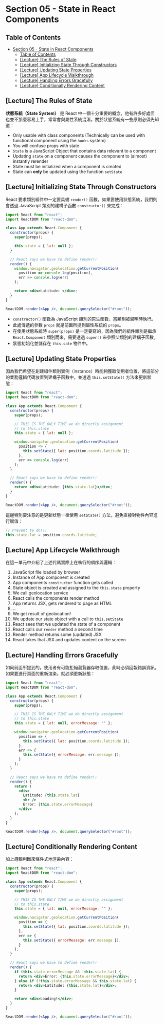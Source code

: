 # Section 05 - State in React Components

## Table of Contents

- [Section 05 - State in React Components](#section-05---state-in-react-components)
  - [Table of Contents](#table-of-contents)
  - [[Lecture] The Rules of State](#lecture-the-rules-of-state)
  - [[Lecture] Initializing State Through Constructors](#lecture-initializing-state-through-constructors)
  - [[Lecture] Updating State Properties](#lecture-updating-state-properties)
  - [[Lecture] App Lifecycle Walkthrough](#lecture-app-lifecycle-walkthrough)
  - [[Lecture] Handling Errors Gracefully](#lecture-handling-errors-gracefully)
  - [[Lecture] Conditionally Rendering Content](#lecture-conditionally-rendering-content)

## [Lecture] The Rules of State

**狀態系統（State System）** 是 React 中一個十分重要的概念，他有許多好處但也並不那麼容易上手，常常會與屬性系統混淆，關於狀態系統有一些原則必須先知道：

- Only usable with class components (Technically can be used with functional component using the `hooks` system)
- You will confuse props with state
- `State` is a JavaScript Object that contains data relevant to a component
- Updating `state` on a component causes the component to (almost) instantly rerender
- State must be initialized when a component is created
- State can **only** be updated using the function `setState`

## [Lecture] Initializing State Through Constructors

React 要求類別組件中一定要具備 `render()` 函數，如果要使用狀態系統，我們則會透過 JavaScript 類別的建構子函數 `constructor()` 來完成：

```jsx
import React from "react";
import ReactDOM from "react-dom";

class App extends React.Component {
  constructor(props) {
    super(props);

    this.state = { lat: null };
  }

  // React says we have to define render!!
  render() {
    window.navigator.geolocation.getCurrentPosition(
      position => console.log(position),
      err => console.log(err)
    );

    return <div>Latitude: </div>;
  }
}

ReactDOM.render(<App />, document.querySelector("#root"));
```

- `constructor()` 函數為 JavaScript 類別的原生函數，當類別被聲明時執行。
- 此處傳遞的參數 `props` 就是前面所提到屬性系統的 `props`。
- 在使用狀態系統時 `super(props)` 是一定要寫的，因為我們的組件類別是繼承 `React.Component` 類別而來，需要透過 `super()` 來參照父類別的建構子函數。
- 狀態初始化並儲存在 `this.sate` 物件中。

## [Lecture] Updating State Properties

因為我們希望在創建組件類別實例（instance）時能夠獲取使用者位置，將這部分的業務邏輯代碼放置到建構子函數中，並透過 `this.setState()` 方法來更新狀態：

```jsx
import React from "react";
import ReactDOM from "react-dom";

class App extends React.Component {
  constructor(props) {
    super(props);

    // THIS IS THE ONLY TIME we do directly assignment
    // to this.state
    this.state = { lat: null };

    window.navigator.geolocation.getCurrentPosition(
      position => {
        this.setState({ lat: position.coords.latitude });
      },
      err => console.log(err)
    );
  }

  // React says we have to define render!!
  render() {
    return <div>Latitude: {this.state.lat}</div>;
  }
}

ReactDOM.render(<App />, document.querySelector("#root"));
```

這邊特別要注意的是更新狀態一律使用 `setState()` 方法，避免直接對物件內容進行賦值：

```jsx
// Prevent to do!!!
this.state.lat = position.coords.latitude;
```

## [Lecture] App Lifecycle Walkthrough

在這一單元中介紹了上述代碼實際上在執行的順序與邏輯：

1. JavaScript file loaded by browser
2. Instance of App component is created
3. App components `constructor` function gets called
4. State object is created and assigned to the `this.state` property
5. We call geolocation service
6. React calls the components render method
7. App returns JSX, gets rendered to page as HTML
8. ...
9. We get result of geolocation!
10. We update our state object with a call to `this.setState`
11. React sees that we updated the state of a component
12. React calls our `render` method a second time
13. Render method returns some (updated) JSX
14. React takes that JSX and updates content on the screen

## [Lecture] Handling Errors Gracefully

如同前面所提到的，使用者有可能拒絕瀏覽器存取位置，此時必須回報錯誤資訊。如果要進行頁面的重新渲染，就必須更新狀態：

```jsx
import React from "react";
import ReactDOM from "react-dom";

class App extends React.Component {
  constructor(props) {
    super(props);

    // THIS IS THE ONLY TIME we do directly assignment
    // to this.state
    this.state = { lat: null, errorMessage: "" };

    window.navigator.geolocation.getCurrentPosition(
      position => {
        this.setState({ lat: position.coords.latitude });
      },
      err => {
        this.setState({ errorMessage: err.message });
      }
    );
  }

  // React says we have to define render!!
  render() {
    return (
      <div>
        Latitude: {this.state.lat}
        <br />
        Error: {this.state.errorMessage}
      </div>
    );
  }
}

ReactDOM.render(<App />, document.querySelector("#root"));
```

## [Lecture] Conditionally Rendering Content

加上邏輯判斷來條件式地渲染內容：

```jsx
import React from "react";
import ReactDOM from "react-dom";

class App extends React.Component {
  constructor(props) {
    super(props);

    // THIS IS THE ONLY TIME we do directly assignment
    // to this.state
    this.state = { lat: null, errorMessage: "" };

    window.navigator.geolocation.getCurrentPosition(
      position => {
        this.setState({ lat: position.coords.latitude });
      },
      err => {
        this.setState({ errorMessage: err.message });
      }
    );
  }

  // React says we have to define render!!
  render() {
    if (this.state.errorMessage && !this.state.lat) {
      return <div>Error: {this.state.errorMessage}</div>;
    } else if (!this.state.errorMessage && this.state.lat) {
      return <div>Latitude: {this.state.lat}</div>;
    }

    return <div>Loading!</div>;
  }
}

ReactDOM.render(<App />, document.querySelector("#root"));
```